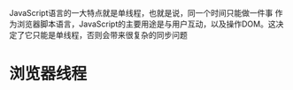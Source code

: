 JavaScript语言的一大特点就是单线程，也就是说，同一个时间只能做一件事
作为浏览器脚本语言，JavaScript的主要用途是与用户互动，以及操作DOM。这决定了它只能是单线程，否则会带来很复杂的同步问题

# 浏览器线程
